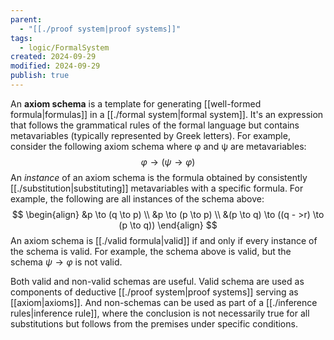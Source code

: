 ```yaml
---
parent:
  - "[[./proof system|proof systems]]"
tags:
  - logic/FormalSystem
created: 2024-09-29
modified: 2024-09-29
publish: true
---
```

An **axiom schema** is a template for generating [[well-formed formula|formulas]] in a [[./formal system|formal system]]. It's an expression that follows the grammatical rules of the formal language but contains metavariables (typically represented by Greek letters). For example, consider the following axiom schema where φ and ψ are metavariables:
$$
\varphi \to (\psi \to \varphi)
$$
An _instance_ of an axiom schema is the formula obtained by consistently [[./substitution|substituting]] metavariables with a specific formula. For example, the following are all instances of the schema above:
$$
\begin{align}
&p \to (q \to p) \\
&p \to (p \to p) \\
&(p \to q) \to ((q - >r) \to (p \to q))
\end{align}
$$
An axiom schema is [[./valid formula|valid]] if and only if every instance of the schema is valid. For example, the schema above is valid, but the schema $\psi \to \varphi$ is not valid.

Both valid and non-valid schemas are useful. Valid schema are used as components of deductive [[./proof system|proof systems]] serving as [[axiom|axioms]]. And non-schemas can be used as part of a [[./inference rules|inference rule]], where the conclusion is not necessarily true for all substitutions but follows from the premises under specific conditions.